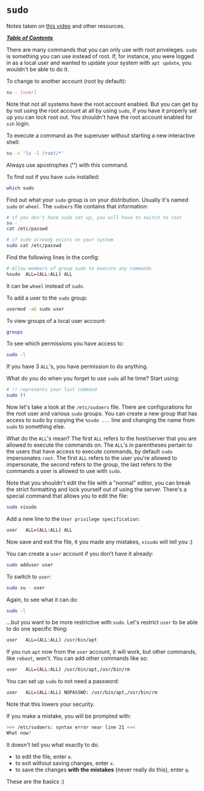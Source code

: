 # `sudo`

Notes taken on [this video](https://youtu.be/07JOqKOBRnU) and other resources.

[***Table of Contents***](/README.md)  

There are many commands that you can only use with root priveleges. `sudo` is
something you can use instead of root. If, for instance, you were logged in as a
local user and wanted to update your system with `apt update`, you wouldn't be
able to do it. 

To change to another account (root by default):

```bash
su - [user]
```

Note that not all systems have the root account enabled. But you can get by by
not using the root account at all by using `sudo`, if you have it properly set
up you can lock root out. You shouldn't have the root account enabled for `ssh`
login.

To execute a command as the superuser without starting a new interactive shell:

```bash
su -c 'ls -l /root/*'
```

Always use apostrophes (**\'\'**) with this command.

To find out if you have `sudo` installed:

```bash
which sudo
```

Find out what your `sudo` group is on your distribution. Usually it's named
`sudo` or `wheel`. The `sudoers` file contains that information:

```bash
# if you don't have sudo set up, you will have to switch to root
su -
cat /etc/passwd

# if sudo already exists on your system
sudo cat /etc/passwd
```

Find the following lines in the config:

```bash
# Allow members of group sudo to execute any commands
%sudo  ALL=(ALL:ALL) ALL
```

It can be `wheel` instead of `sudo`.

To add a user to the `sudo` group:

```bash
usermod -aG sudo user
```

To view groups of a local user account:

```bash
groups
```

To see which permissions you have access to:

```bash
sudo -l
```

If you have 3 `ALL`'s, you have permission to do anything.

What do you do when you forget to use `sudo` all he time? Start using:

```bash
# !! represents your last command
sudo !!
```

Now let's take a look at the `/etc/sudoers` file. There are configurations for
the root user and various `sudo` groups. You can create a new group that has
access to sudo by copying the `%sudo ...` line and changing the name from `sudo`
to something else.

What do the `ALL`'s mean? The first `ALL` refers to the host/server that you are
allowed to execute the commands on. The `ALL`'s in parentheses pertain to the
users that have access to execute commands, by default `sudo` impersonates
`root`. The first `ALL` refers to the user you're allowed to impersonate, the 
second refers to the group, the last refers to the commands a user is allowed to
use with `sudo`.

Note that you shouldn't edit the file with a "normal" editor, you can break the
strict formatting and lock yourself out of using the server. There's a special
command that allows you to edit the file:

```bash
sudo visudo 
```

Add a new line to the `User privilege specification`:

```bash
user   ALL=(ALL:ALL) ALL
```

Now save and exit the file, it you made any mistakes, `visudo` will tell you :)

You can create a `user` account if you don't have it already:

```bash
sudo adduser user
```

To switch to `user`:

```bash
sudo su - user
```

Again, to see what it can do:

```bash
sudo -l
```

...but you want to be more restrictive with `sudo`. Let's restrict `user` to be
able to do one specific thing:

```bash
user   ALL=(ALL:ALL) /usr/bin/apt
```

If you run `apt` now from the `user` account, it will work, but other commands,
like `reboot`, won't. You can add other commands like so:

```bash
user   ALL=(ALL:ALL) /usr/bin/apt,/usr/bin/rm
```

You can set up `sudo` to not need a password:

```bash
user   ALL=(ALL:ALL) NOPASSWD: /usr/bin/apt,/usr/bin/rm
```

Note that this lowers your security. 

If you make a mistake, you will be prompted with:

```bash
>>> /etc/sudoers: syntax error near line 21 <<<
What now?
```

It doesn't tell you what exactly to do. 

- to edit the file, enter `e`. 
- to exit without saving changes, enter `x`.
- to save the changes **with the mistakes** (never really do this), enter `q`.

These are the basics :)
